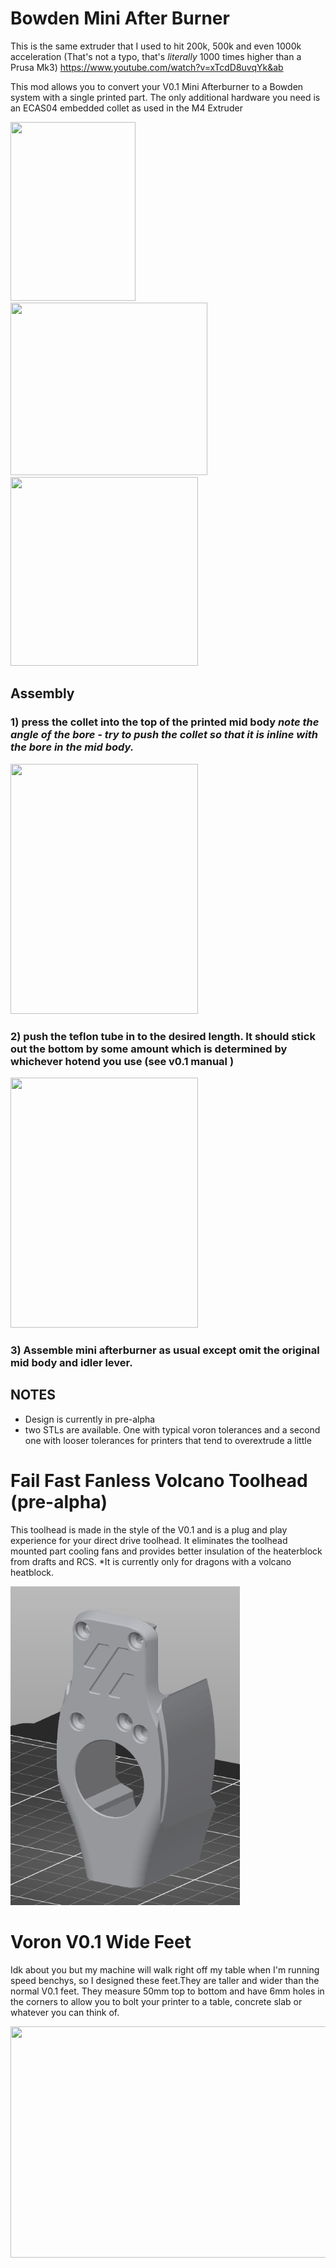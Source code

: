 # Bowden Mini After Burner

This is the same extruder that I used to hit 200k, 500k and even 1000k acceleration (That's not a typo, that's *literally* 1000 times higher than a Prusa Mk3)      https://www.youtube.com/watch?v=xTcdD8uvqYk&ab

This mod allows you to convert your V0.1 Mini Afterburner to a Bowden system with a single printed part. The only additional hardware you need is an ECAS04 embedded collet as used in the M4 Extruder


<img src="https://github.com/bogeyf14/Voron_Mods/blob/main/Bowden%20Mini%20Afterburner/Images/Assembled%20Toolhead.png"  width="200" height="286"><img src="https://github.com/bogeyf14/Voron_Mods/blob/main/Bowden%20Mini%20Afterburner/Images/Guts.png"  width="315" height="276"><img src="https://github.com/bogeyf14/Voron_Mods/blob/main/Bowden%20Mini%20Afterburner/Images/mid%20Body.png"  width="300" height="302">




## **Assembly**
### 1) press the collet into the top of the printed mid body *note the angle of the bore - try to push the collet so that it is inline with the bore in the mid body.*
<img src="https://github.com/bogeyf14/Voron_Mods/blob/main/Bowden%20Mini%20Afterburner/Images/IMG_20220112_123712.jpg"  width="300" height="400">

### 2) push the teflon tube in to the desired length. It should stick out the bottom by some amount which is determined by whichever hotend you use (see v0.1 manual ) 
<img src="https://github.com/bogeyf14/Voron_Mods/blob/main/Bowden%20Mini%20Afterburner/Images/IMG_20220112_135506.jpg"  width="300" height="400">

### 3) Assemble mini afterburner as usual except omit the original mid body and idler lever.


## NOTES
* Design is currently in pre-alpha 
* two STLs are available. One with typical voron tolerances and a second one with looser tolerances for printers that tend to overextrude a little

# Fail Fast Fanless Volcano Toolhead (pre-alpha)
This toolhead is made in the style of the V0.1 and is a plug and play experience for your direct drive toolhead. It eliminates the toolhead mounted part cooling fans and provides better insulation of the heaterblock from drafts and RCS.
*It is currently only for dragons with a volcano heatblock. 

<img src="https://github.com/Fail-Fast-V0/Voron-Mods/blob/main/FF%20Fanless%20Volcano/Little%20monster%20pre-alpha.png"  width="367" height="510">



# Voron V0.1 Wide Feet
Idk about you but my machine will walk right off my table when I'm running speed benchys, so I designed these feet.They are taller and wider than the normal V0.1 feet. They measure 50mm top to bottom and have 6mm holes in the corners to allow you to bolt your printer to a table, concrete slab or whatever you can think of. 

<img src="https://github.com/bogeyf14/Voron_Mods/blob/main/V0.1%20Wide%20Feet/v0.1_wide_feet.png"  width="540" height="370">


